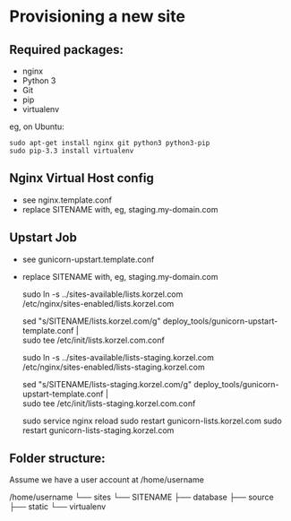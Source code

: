 Provisioning a new site
=======================

## Required packages:

* nginx
* Python 3
* Git
* pip
* virtualenv

eg, on Ubuntu:

    sudo apt-get install nginx git python3 python3-pip
    sudo pip-3.3 install virtualenv

## Nginx Virtual Host config

* see nginx.template.conf
* replace SITENAME with, eg, staging.my-domain.com

## Upstart Job

* see gunicorn-upstart.template.conf
* replace SITENAME with, eg, staging.my-domain.com

    sudo ln -s ../sites-available/lists.korzel.com \
        /etc/nginx/sites-enabled/lists.korzel.com

    sed "s/SITENAME/lists.korzel.com/g" deploy_tools/gunicorn-upstart-template.conf | \
        sudo tee /etc/init/lists.korzel.com.conf

    sudo ln -s ../sites-available/lists-staging.korzel.com \
        /etc/nginx/sites-enabled/lists-staging.korzel.com

    sed "s/SITENAME/lists-staging.korzel.com/g" deploy_tools/gunicorn-upstart-template.conf | \
        sudo tee /etc/init/lists-staging.korzel.com.conf

    sudo service nginx reload
    sudo restart gunicorn-lists.korzel.com
    sudo restart gunicorn-lists-staging.korzel.com

## Folder structure:
Assume we have a user account at /home/username

/home/username
└── sites
    └── SITENAME
         ├── database
         ├── source
         ├── static
         └── virtualenv